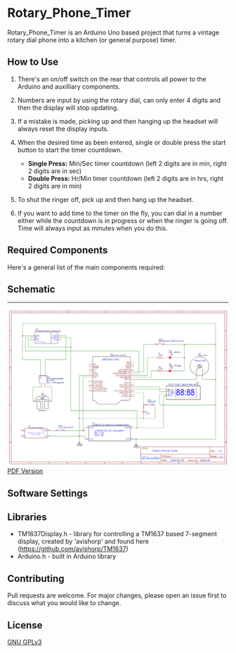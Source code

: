 # Rotary_Phone_Timer

Rotary_Phone_Timer is an Arduino Uno based project that turns a vintage rotary dial phone into a kitchen (or general purpose) timer.  

## How to Use

1) There's an on/off switch on the rear that controls all power to the Arduino and auxilliary components.

2) Numbers are input by using the rotary dial, can only enter 4 digits and then the display will stop updating.

3) If a mistake is made, picking up and then hanging up the headset will always reset the display inputs.

4) When the desired time as been entered, single or double press the start button to start the timer countdown.
    * **Single Press:** Min/Sec timer countdown (left 2 digits are in min, right 2 digits are in sec)
    * **Double Press:** Hr/Min timer countdown (left 2 digits are in hrs, right 2 digits are in min)

5) To shut the ringer off, pick up and then hang up the headset.

6) If you want to add time to the timer on the fly, you can dial in a number either while the countdown is in progress or when the ringer is going off. Time will always input as minutes when you do this.

## Required Components

Here's a general list of the main components required:

## Schematic
-----------------------

![Schematic](https://github.com/Scott-28/Rotary_Phone_Timer/blob/main/documentation/Schematic_Rotary-Phone-Timer_2024-03-16.png)
[PDF Version](https://github.com/Scott-28/Rotary_Phone_Timer/blob/main/documentation/Schematic_Rotary-Phone-Timer_2024-03-14.pdf)

## Software Settings

## Libraries

* TM1637Display.h -  library for controlling a TM1637 based 7-segment display, created by 'avishorp' and found here (https://github.com/avishorp/TM1637)
* Arduino.h - built in Arduino library

## Contributing

Pull requests are welcome. For major changes, please open an issue first
to discuss what you would like to change.

## License

[GNU GPLv3](https://www.gnu.org/licenses/gpl-3.0.en.html)
